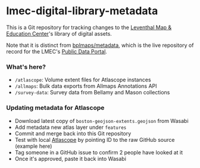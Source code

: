# lmec-digital-library-metadata

This is a Git repository for tracking changes to the [Leventhal Map & Education Center](https://leventhalmap.org)'s library of digital assets.

Note that it is distinct from [bplmaps/metadata](https://github.com/bplmaps/metadata), which is the live repository of record for the LMEC's [Public Data Portal](https://data.leventhalmap.org/#/).

### What's here?

* `/atlascope`: Volume extent files for Atlascope instances
* `/allmaps`: Bulk data exports from Allmaps Annotations API
* `/survey-data`: Survey data from Bellamy and Mason collections

### Updating metadata for Atlascope

* Download latest copy of `boston-geojson-extents.geojson` from Wasabi
* Add metadata new atlas layer under `features`
* Commit and merge back into this Git repository
* Test with local [Atlascope](https://github.com/bplmaps/atlascope-v2) by pointing ID to the raw GitHub source (example here)
* Tag someone in a GitHub issue to confirm 2 people have looked at it
* Once it's approved, paste it back into Wasabi
